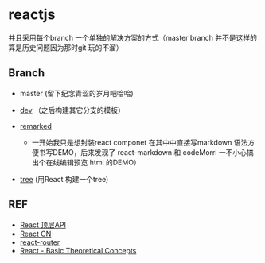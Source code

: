 # reactjs

并且采用每个branch 一个单独的解决方案的方式（master branch 并不是这样的算是历史问题因为那时git 玩的不溜）

## Branch
- master (留下纪念青涩的岁月吧哈哈)
- [dev](https://github.com/advence-liz/reactjs/tree/dev) （之后构建其它分支的模板）
- [remarked](https://github.com/advence-liz/reactjs/tree/remarked) 
  + 一开始我只是想封装react componet 在其中中直接写markdown 语法方便书写DEMO，后来发现了 react-markdown 和 codeMorri 一不小心搞出个在线编辑预览 html 的DEMO）

- [tree](https://github.com/advence-liz/reactjs/tree/tree) (用React 构建一个tree)

 ## REF
- [React 顶层API](http://www.cnblogs.com/vajoy/p/4631292.html)
- [React CN](https://doc.react-china.org/docs/hello-world.html)
- [react-router](https://reacttraining.com/react-router/web/example/basic)
- [React - Basic Theoretical Concepts](https://github.com/reactjs/react-basic/blob/master/README.md)